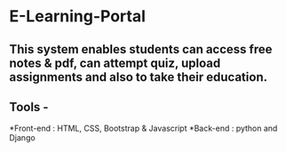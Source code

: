 # E-Learning-Portal
## This system enables students can access free notes & pdf, can attempt quiz, upload assignments and also to take their education.  

## Tools -
*Front-end : HTML, CSS, Bootstrap & Javascript
*Back-end : python and Django
